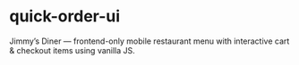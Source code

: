 # quick-order-ui
Jimmy’s Diner — frontend-only mobile restaurant menu with interactive cart & checkout items using vanilla JS.
